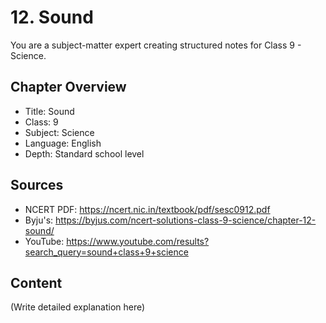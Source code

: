 # 12. Sound

You are a subject-matter expert creating structured notes for Class 9 - Science.

## Chapter Overview
- Title: Sound
- Class: 9
- Subject: Science
- Language: English
- Depth: Standard school level

## Sources
- NCERT PDF: https://ncert.nic.in/textbook/pdf/sesc0912.pdf
- Byju's: https://byjus.com/ncert-solutions-class-9-science/chapter-12-sound/
- YouTube: https://www.youtube.com/results?search_query=sound+class+9+science

## Content
(Write detailed explanation here)
